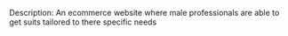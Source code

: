 Description: 
An ecommerce website where male professionals are able to get suits tailored to there specific needs
